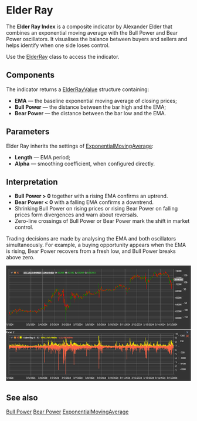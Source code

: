 # Elder Ray

The **Elder Ray Index** is a composite indicator by Alexander Elder that combines an exponential moving average with the Bull Power
and Bear Power oscillators. It visualises the balance between buyers and sellers and helps identify when one side loses control.

Use the [ElderRay](xref:StockSharp.Algo.Indicators.ElderRay) class to access the indicator.

## Components

The indicator returns a [ElderRayValue](xref:StockSharp.Algo.Indicators.ElderRayValue) structure containing:

- **EMA** — the baseline exponential moving average of closing prices;
- **Bull Power** — the distance between the bar high and the EMA;
- **Bear Power** — the distance between the bar low and the EMA.

## Parameters

Elder Ray inherits the settings of [ExponentialMovingAverage](xref:StockSharp.Algo.Indicators.ExponentialMovingAverage):

- **Length** — EMA period;
- **Alpha** — smoothing coefficient, when configured directly.

## Interpretation

- **Bull Power > 0** together with a rising EMA confirms an uptrend.
- **Bear Power < 0** with a falling EMA confirms a downtrend.
- Shrinking Bull Power on rising prices or rising Bear Power on falling prices form divergences and warn about reversals.
- Zero-line crossings of Bull Power or Bear Power mark the shift in market control.

Trading decisions are made by analysing the EMA and both oscillators simultaneously. For example, a buying opportunity appears when
the EMA is rising, Bear Power recovers from a fresh low, and Bull Power breaks above zero.

![indicator_elder_ray](../../../../images/indicator_elder_ray.png)

## See also

[Bull Power](bull_power.md)
[Bear Power](bear_power.md)
[ExponentialMovingAverage](ema.md)
